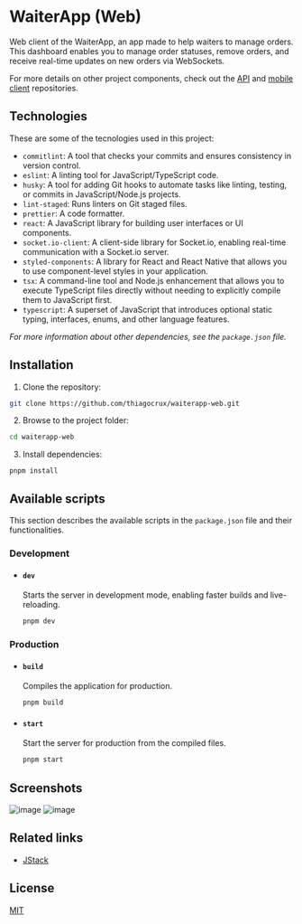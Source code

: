 # WaiterApp (Web)

Web client of the WaiterApp, an app made to help waiters to manage orders. This dashboard enables you to manage order statuses, remove orders, and receive real-time updates on new orders via WebSockets.

For more details on other project components, check out the [API](https://github.com/thiagocrux/waiterapp-api) and [mobile client](https://github.com/thiagocrux/waiterapp-mobile) repositories.

## Technologies

These are some of the tecnologies used in this project:

- `commitlint`: A tool that checks your commits and ensures consistency in version control.
- `eslint`: A linting tool for JavaScript/TypeScript code.
- `husky`: A tool for adding Git hooks to automate tasks like linting, testing, or commits in JavaScript/Node.js projects.
- `lint-staged`: Runs linters on Git staged files.
- `prettier`: A code formatter.
- `react`: A JavaScript library for building user interfaces or UI components.
- `socket.io-client`: A client-side library for Socket.io, enabling real-time communication with a Socket.io server.
- `styled-components`: A library for React and React Native that allows you to use component-level styles in your application.
- `tsx`: A command-line tool and Node.js enhancement that allows you to execute TypeScript files directly without needing to explicitly compile them to JavaScript first.
- `typescript`: A superset of JavaScript that introduces optional static typing, interfaces, enums, and other language features.

_For more information about other dependencies, see the `package.json` file._

## Installation

1. Clone the repository:

```bash
git clone https://github.com/thiagocrux/waiterapp-web.git
```

2. Browse to the project folder:

```bash
cd waiterapp-web
```

3. Install dependencies:

```
pnpm install
```

## Available scripts

This section describes the available scripts in the `package.json` file and their functionalities.

### Development

- #### `dev`

  Starts the server in development mode, enabling faster builds and live-reloading.

  ```bash
  pnpm dev
  ```

### Production

- #### `build`

  Compiles the application for production.

  ```bash
  pnpm build
  ```

- #### `start`

  Start the server for production from the compiled files.

  ```bash
  pnpm start
  ```

## Screenshots

![image](https://i.ibb.co/YFpghnzT/waiterapp-screen-1.png)
![image](https://i.ibb.co/jk9dNJ2Z/waiterapp-screen-2.png)

## Related links

- [JStack](https://app.jstack.com.br/)

## License

[MIT](https://choosealicense.com/licenses/mit/)
